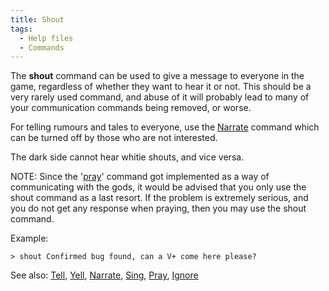```yaml
---
title: Shout
tags:
  - Help files
  - Commands
---
```

The **shout** command can be used to give a message to everyone in the
game, regardless of whether they want to hear it or not. This should be
a very rarely used command, and abuse of it will probably lead to many
of your communication commands being removed, or worse.

For telling rumours and tales to everyone, use the
[Narrate](Narrate "wikilink") command which can be turned off by those
who are not interested.

The dark side cannot hear whitie shouts, and vice versa.

NOTE: Since the '[pray](pray "wikilink")' command got implemented as a
way of communicating with the gods, it would be advised that you only
use the shout command as a last resort. If the problem is extremely
serious, and you do not get any response when praying, then you may use
the shout command.

Example:

`> shout Confirmed bug found, can a V+ come here please?`

See also: [Tell](Tell "wikilink"), [Yell](Yell "wikilink"),
[Narrate](Narrate "wikilink"), [Sing](Sing "wikilink"),
[Pray](Pray "wikilink"), [Ignore](Ignore "wikilink")
